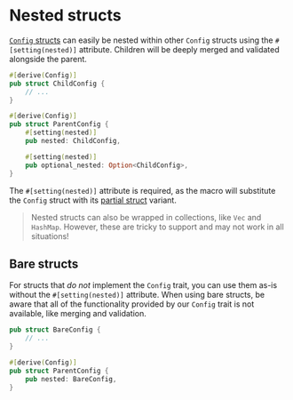 # Nested structs

[`Config` structs](./index.md) can easily be nested within other `Config` structs using the
`#[setting(nested)]` attribute. Children will be deeply merged and validated alongside the parent.

```rust
#[derive(Config)]
pub struct ChildConfig {
	// ...
}

#[derive(Config)]
pub struct ParentConfig {
	#[setting(nested)]
	pub nested: ChildConfig,

	#[setting(nested)]
	pub optional_nested: Option<ChildConfig>,
}
```

The `#[setting(nested)]` attribute is required, as the macro will substitute the `Config` struct
with its [partial struct](./partial.md) variant.

> Nested structs can also be wrapped in collections, like `Vec` and `HashMap`. However, these are
> tricky to support and may not work in all situations!

## Bare structs

For structs that _do not_ implement the `Config` trait, you can use them as-is without the
`#[setting(nested)]` attribute. When using bare structs, be aware that all of the functionality
provided by our `Config` trait is not available, like merging and validation.

```rust
pub struct BareConfig {
	// ...
}

#[derive(Config)]
pub struct ParentConfig {
	pub nested: BareConfig,
}
```
